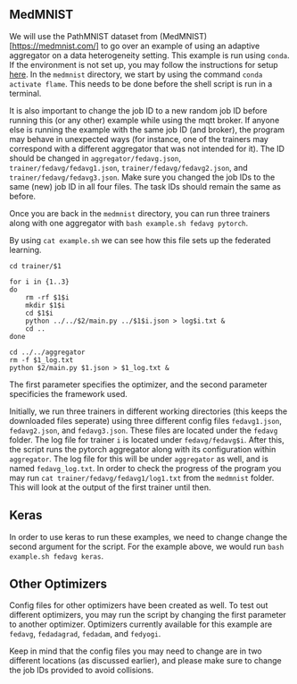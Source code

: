 ## MedMNIST

We will use the PathMNIST dataset from (MedMNIST)[https://medmnist.com/] to go over an example of using an adaptive aggregator on a data heterogeneity setting.
This example is run using `conda`.
If the environment is not set up, you may follow the instructions for setup [here](../../../../../docs/sdk/flame-sdk.md).
In the `medmnist` directory, we start by using the command `conda activate flame`.
This needs to be done before the shell script is run in a terminal.

It is also important to change the job ID to a new random job ID before running this (or any other) example while using the mqtt broker.
If anyone else is running the example with the same job ID (and broker), the program may behave in unexpected ways (for instance, one of the trainers may correspond with a different aggregator that was not intended for it).
The ID should be changed in `aggregator/fedavg.json`, `trainer/fedavg/fedavg1.json`, `trainer/fedavg/fedavg2.json`, and `trainer/fedavg/fedavg3.json`.
Make sure you changed the job IDs to the same (new) job ID in all four files.
The task IDs should remain the same as before.

Once you are back in the `medmnist` directory, you can run three trainers along with one aggregator with `bash example.sh fedavg pytorch`.

By using `cat example.sh` we can see how this file sets up the federated learning.

```
cd trainer/$1

for i in {1..3}
do
    rm -rf $1$i
    mkdir $1$i
    cd $1$i
    python ../../$2/main.py ../$1$i.json > log$i.txt &
    cd ..
done

cd ../../aggregator
rm -f $1_log.txt
python $2/main.py $1.json > $1_log.txt &
```

The first parameter specifies the optimizer, and the second parameter specificies the framework used.

Initially, we run three trainers in different working directories (this keeps the downloaded files seperate) using three different config files `fedavg1.json`, `fedavg2.json`, and `fedavg3.json`.
These files are located under the `fedavg` folder.
The log file for trainer `i` is located under `fedavg/fedavg$i`.
After this, the script runs the pytorch aggregator along with its configuration within `aggregator`.
The log file for this will be under `aggregator` as well, and is named `fedavg_log.txt`.
In order to check the progress of the program you may run `cat trainer/fedavg/fedavg1/log1.txt` from the `medmnist` folder.
This will look at the output of the first trainer until then.

## Keras

In order to use keras to run these examples, we need to change change the second argument for the script. For the example above, we would run `bash example.sh fedavg keras`.

## Other Optimizers

Config files for other optimizers have been created as well.
To test out different optimizers, you may run the script by changing the first parameter to another optimizer. Optimizers currently available for this example are `fedavg`, `fedadagrad`, `fedadam`, and `fedyogi`.

Keep in mind that the config files you may need to change are in two different locations (as discussed earlier), and please make sure to change the job IDs provided to avoid collisions.
